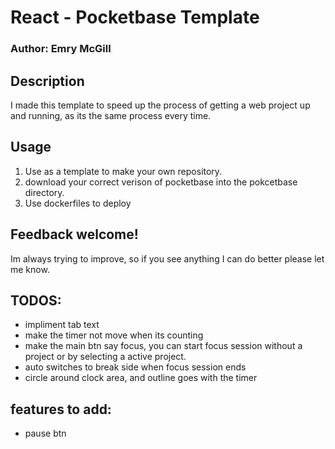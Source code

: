 # React - Pocketbase Template
### Author: Emry McGill

## Description
I made this template to speed up the process of getting a web project up and running, as its the same process every time.

## Usage
1) Use as a template to make your own repository.
2) download your correct verison of pocketbase into the pokcetbase directory.
3) Use dockerfiles to deploy

## Feedback welcome!
Im always trying to improve, so if you see anything I can do better please let me know.

## TODOS:
- impliment tab text
- make the timer not move when its counting
- make the main btn say focus, you can start focus session without a project or by selecting a active project.
- auto switches to break side when focus session ends
- circle around clock area, and outline goes with the timer

## features to add:
- pause btn

    
